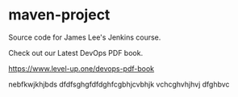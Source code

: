 # maven-project
Source code for James Lee's Jenkins course.

Check out our Latest DevOps PDF book.

https://www.level-up.one/devops-pdf-book

nebfkwjkhjbds
dfdfsghgfdfdghfcgbhjcvbhjk
vchcghvhjhvj
dfghbvc
